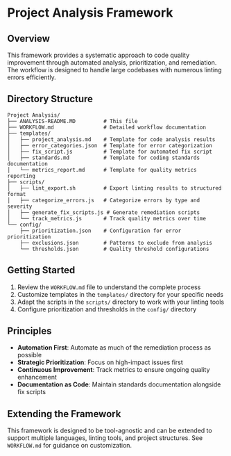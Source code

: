 # Project Analysis Framework

## Overview

This framework provides a systematic approach to code quality improvement through automated analysis, prioritization, and remediation. The workflow is designed to handle large codebases with numerous linting errors efficiently.

## Directory Structure

```
Project Analysis/
├── ANALYSIS-README.MD         # This file
├── WORKFLOW.md                # Detailed workflow documentation
├── templates/
│   ├── project_analysis.md    # Template for code analysis results
│   ├── error_categories.json  # Template for error categorization
│   ├── fix_script.js          # Template for automated fix script
│   ├── standards.md           # Template for coding standards documentation
│   └── metrics_report.md      # Template for quality metrics reporting
├── scripts/
│   ├── lint_export.sh         # Export linting results to structured format
│   ├── categorize_errors.js   # Categorize errors by type and severity
│   ├── generate_fix_scripts.js # Generate remediation scripts
│   └── track_metrics.js       # Track quality metrics over time
└── config/
    ├── prioritization.json    # Configuration for error prioritization
    ├── exclusions.json        # Patterns to exclude from analysis
    └── thresholds.json        # Quality threshold configurations
```

## Getting Started

1. Review the `WORKFLOW.md` file to understand the complete process
2. Customize templates in the `templates/` directory for your specific needs
3. Adapt the scripts in the `scripts/` directory to work with your linting tools
4. Configure prioritization and thresholds in the `config/` directory

## Principles

- **Automation First**: Automate as much of the remediation process as possible
- **Strategic Prioritization**: Focus on high-impact issues first
- **Continuous Improvement**: Track metrics to ensure ongoing quality enhancement
- **Documentation as Code**: Maintain standards documentation alongside fix scripts

## Extending the Framework

This framework is designed to be tool-agnostic and can be extended to support multiple languages, linting tools, and project structures. See `WORKFLOW.md` for guidance on customization.